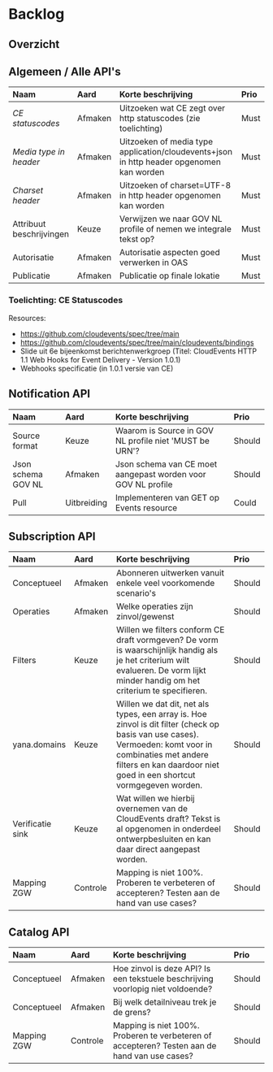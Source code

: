 # Backlog

## Overzicht

## Algemeen / Alle API's

Naam | Aard | Korte beschrijving | Prio
| :--- | :--- | :--- | :---
_CE statuscodes_ | Afmaken | Uitzoeken wat CE zegt over http statuscodes (zie toelichting) | Must
_Media type in header_ | Afmaken | Uitzoeken of media type application/cloudevents+json in http header opgenomen kan worden | Must
_Charset header_ | Afmaken | Uitzoeken of charset=UTF-8 in http header opgenomen kan worden | Must
Attribuut beschrijvingen | Keuze | Verwijzen we naar GOV NL profile of nemen we integrale tekst op? | Must
Autorisatie | Afmaken | Autorisatie aspecten goed verwerken in OAS | Must
Publicatie | Afmaken | Publicatie op finale lokatie | Must

### Toelichting: CE Statuscodes
Resources:
- https://github.com/cloudevents/spec/tree/main
- https://github.com/cloudevents/spec/tree/main/cloudevents/bindings
- Slide uit 6e bijeenkomst berichtenwerkgroep (Titel: CloudEvents HTTP 1.1 Web Hooks for Event Delivery - Version 1.0.1)
- Webhooks specificatie (in 1.0.1 versie van CE)

## Notification API

Naam | Aard | Korte beschrijving | Prio
| :--- | :--- | :--- | :---
Source format | Keuze | Waarom is Source in GOV NL profile niet 'MUST be URN'? | Should
Json schema GOV NL | Afmaken | Json schema van CE moet aangepast worden voor GOV NL profile | Should
Pull | Uitbreiding | Implementeren van GET op Events resource | Could

## Subscription API

Naam | Aard | Korte beschrijving | Prio
| :--- | :--- | :--- | :---
Conceptueel | Afmaken | Abonneren uitwerken vanuit enkele veel voorkomende scenario's | Should
Operaties | Afmaken | Welke operaties zijn zinvol/gewenst | Should
Filters | Keuze | Willen we filters conform CE draft vormgeven? De vorm is waarschijnlijk handig als je het criterium wilt evalueren. De vorm lijkt minder handig om het criterium te specifieren. | Should
yana.domains | Keuze | Willen we dat dit, net als types, een array is. Hoe zinvol is dit filter (check op basis van use cases). Vermoeden: komt voor in combinaties met andere filters en kan daardoor niet goed in een shortcut vormgegeven worden. | Should
Verificatie sink | Keuze | Wat willen we hierbij overnemen van de CloudEvents draft? Tekst is al opgenomen in onderdeel ontwerpbesluiten en kan daar direct aangepast worden. | Should
Mapping ZGW | Controle | Mapping is niet 100%. Proberen te verbeteren of accepteren? Testen aan de hand van use cases? | Should

## Catalog API

Naam | Aard | Korte beschrijving | Prio
| :--- | :--- | :--- | :---
Conceptueel | Afmaken | Hoe zinvol is deze API? Is een tekstuele beschrijving voorlopig niet voldoende? | Should
Conceptueel | Afmaken | Bij welk detailniveau trek je de grens? | Should
Mapping ZGW | Controle | Mapping is niet 100%. Proberen te verbeteren of accepteren? Testen aan de hand van use cases? | Should

